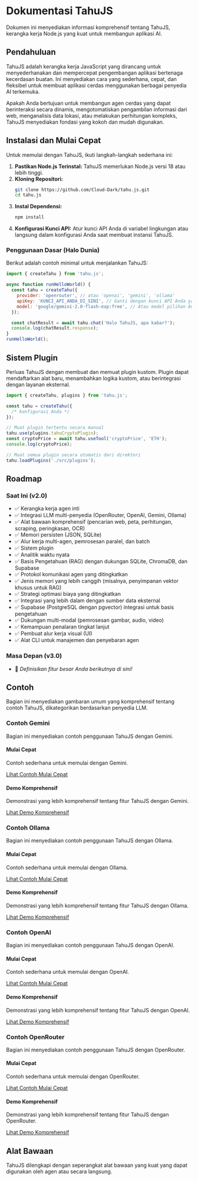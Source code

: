 # Dokumentasi TahuJS

Dokumen ini menyediakan informasi komprehensif tentang TahuJS, kerangka kerja Node.js yang kuat untuk membangun aplikasi AI.

## Pendahuluan

TahuJS adalah kerangka kerja JavaScript yang dirancang untuk menyederhanakan dan mempercepat pengembangan aplikasi bertenaga kecerdasan buatan. Ini menyediakan cara yang sederhana, cepat, dan fleksibel untuk membuat aplikasi cerdas menggunakan berbagai penyedia AI terkemuka.

Apakah Anda bertujuan untuk membangun agen cerdas yang dapat berinteraksi secara dinamis, mengotomatiskan pengambilan informasi dari web, menganalisis data lokasi, atau melakukan perhitungan kompleks, TahuJS menyediakan fondasi yang kokoh dan mudah digunakan.

## Instalasi dan Mulai Cepat

Untuk memulai dengan TahuJS, ikuti langkah-langkah sederhana ini:

1.  **Pastikan Node.js Terinstal:** TahuJS memerlukan Node.js versi 18 atau lebih tinggi.
2.  **Kloning Repositori:**
    ```bash
    git clone https://github.com/Cloud-Dark/tahu.js.git
    cd tahu.js
    ```
3.  **Instal Dependensi:**
    ```bash
    npm install
    ```
4.  **Konfigurasi Kunci API:** Atur kunci API Anda di variabel lingkungan atau langsung dalam konfigurasi Anda saat membuat instansi TahuJS.

### Penggunaan Dasar (Halo Dunia)

Berikut adalah contoh minimal untuk menjalankan TahuJS:

```javascript
import { createTahu } from 'tahu.js';

async function runHelloWorld() {
  const tahu = createTahu({
    provider: 'openrouter', // atau 'openai', 'gemini', 'ollama'
    apiKey: 'KUNCI_API_ANDA_DI_SINI', // Ganti dengan kunci API Anda yang sebenarnya
    model: 'google/gemini-2.0-flash-exp:free', // Atau model pilihan Anda
  });

  const chatResult = await tahu.chat('Halo TahuJS, apa kabar?');
  console.log(chatResult.response);
}
runHelloWorld();
```

## Sistem Plugin

Perluas TahuJS dengan membuat dan memuat plugin kustom. Plugin dapat mendaftarkan alat baru, menambahkan logika kustom, atau berintegrasi dengan layanan eksternal.

```javascript
import { createTahu, plugins } from 'tahu.js';

const tahu = createTahu({
  /* konfigurasi Anda */
});

// Muat plugin tertentu secara manual
tahu.use(plugins.tahuCryptoPlugin);
const cryptoPrice = await tahu.useTool('cryptoPrice', 'ETH');
console.log(cryptoPrice);

// Muat semua plugin secara otomatis dari direktori
tahu.loadPlugins('./src/plugins');
```

## Roadmap

### Saat Ini (v2.0)

- ✅ Kerangka kerja agen inti
- ✅ Integrasi LLM multi-penyedia (OpenRouter, OpenAI, Gemini, Ollama)
- ✅ Alat bawaan komprehensif (pencarian web, peta, perhitungan, scraping, peringkasan, OCR)
- ✅ Memori persisten (JSON, SQLite)
- ✅ Alur kerja multi-agen, pemrosesan paralel, dan batch
- ✅ Sistem plugin
- ✅ Analitik waktu nyata
- ✅ Basis Pengetahuan (RAG) dengan dukungan SQLite, ChromaDB, dan Supabase
- ✅ Protokol komunikasi agen yang ditingkatkan
- ✅ Jenis memori yang lebih canggih (misalnya, penyimpanan vektor khusus untuk RAG)
- ✅ Strategi optimasi biaya yang ditingkatkan
- ✅ Integrasi yang lebih dalam dengan sumber data eksternal
- ✅ Supabase (PostgreSQL dengan pgvector) integrasi untuk basis pengetahuan
- ✅ Dukungan multi-modal (pemrosesan gambar, audio, video)
- ✅ Kemampuan penalaran tingkat lanjut
- ✅ Pembuat alur kerja visual (UI)
- ✅ Alat CLI untuk manajemen dan penyebaran agen

### Masa Depan (v3.0)

- 🔄 _Definisikan fitur besar Anda berikutnya di sini!_

## Contoh

Bagian ini menyediakan gambaran umum yang komprehensif tentang contoh TahuJS, dikategorikan berdasarkan penyedia LLM.

### Contoh Gemini

Bagian ini menyediakan contoh penggunaan TahuJS dengan Gemini.

#### Mulai Cepat

Contoh sederhana untuk memulai dengan Gemini.

[Lihat Contoh Mulai Cepat](<../example/gemini/quick-start.js>)

#### Demo Komprehensif

Demonstrasi yang lebih komprehensif tentang fitur TahuJS dengan Gemini.

[Lihat Demo Komprehensif](<../example/gemini/demo.js>)

### Contoh Ollama

Bagian ini menyediakan contoh penggunaan TahuJS dengan Ollama.

#### Mulai Cepat

Contoh sederhana untuk memulai dengan Ollama.

[Lihat Contoh Mulai Cepat](<../example/ollama/quick-start.js>)

#### Demo Komprehensif

Demonstrasi yang lebih komprehensif tentang fitur TahuJS dengan Ollama.

[Lihat Demo Komprehensif](<../example/ollama/demo.js>)

### Contoh OpenAI

Bagian ini menyediakan contoh penggunaan TahuJS dengan OpenAI.

#### Mulai Cepat

Contoh sederhana untuk memulai dengan OpenAI.

[Lihat Contoh Mulai Cepat](<../example/openai/quick-start.js>)

#### Demo Komprehensif

Demonstrasi yang lebih komprehensif tentang fitur TahuJS dengan OpenAI.

[Lihat Demo Komprehensif](<../example/openai/demo.js>)

### Contoh OpenRouter

Bagian ini menyediakan contoh penggunaan TahuJS dengan OpenRouter.

#### Mulai Cepat

Contoh sederhana untuk memulai dengan OpenRouter.

[Lihat Contoh Mulai Cepat](<../example/openrouter/quick-start.js>)

#### Demo Komprehensif

Demonstrasi yang lebih komprehensif tentang fitur TahuJS dengan OpenRouter.

[Lihat Demo Komprehensif](<../example/openrouter/demo.js>)

## Alat Bawaan

TahuJS dilengkapi dengan seperangkat alat bawaan yang kuat yang dapat digunakan oleh agen atau secara langsung.

